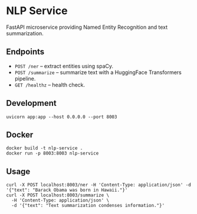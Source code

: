 # NLP Service

FastAPI microservice providing Named Entity Recognition and text summarization.

## Endpoints
- `POST /ner` – extract entities using spaCy.
- `POST /summarize` – summarize text with a HuggingFace Transformers pipeline.
- `GET /healthz` – health check.

## Development
```
uvicorn app:app --host 0.0.0.0 --port 8003
```

## Docker
```
docker build -t nlp-service .
docker run -p 8003:8003 nlp-service
```

## Usage
```
curl -X POST localhost:8003/ner -H 'Content-Type: application/json' -d '{"text": "Barack Obama was born in Hawaii."}'
curl -X POST localhost:8003/summarize \
  -H 'Content-Type: application/json' \
  -d '{"text": "Text summarization condenses information."}'
```
